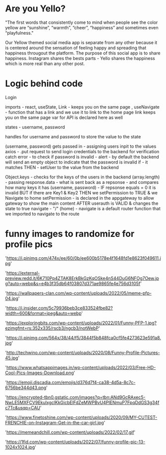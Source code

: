 # Are you Yello? 

"The first words that consistently come to mind when people see the color yellow are “sunshine”, “warmth”, “cheer”, “happiness” and sometimes even “playfulness."

Our Yellow themed social media app is separate from any other because it is centered around the sensation of feeling happy and spreading that happiness througout the platform. The purpose of this social app is to share happiness. Instagram shares the bests parts - Yello shares the happiness which is more real than any other post. 


# Logic behind code
Login 

imports - react, useState, Link - keeps you on the same page , useNavigate - function that has a link and we use it to link to the home page 
link keeps you on the same page
var for API is declared here as well 

states - username, password 

handles for username and password to store the value to the state 

(username, password) gets passed in - assigning users inpit to the values 
axios - .put request to send login credentials to the backend for verification
catch error - to check if password is invalid - alert - by default the backend will send an empty object to indicate that the password is invalid 
if - it matches THEN - setUser to the value from the backend 

Object.keys - checks for the keys of the users in the backend (array.length) - passing response.data - what is sent back as a repsonse - and compares how many keys it has (username, password) - IF repsonse equals = 0 it is invalid BUT if there are Key1 & Key2 THEN we setPermission to TRUE & we Navigate to home 
setPermission - is declared in the appgateway to allow gateway to show the main content AFTER userauth is VALID & changes the state to true 
navigate - "/" (home) - navigate is a default router function that we imported to navigate to the route 




# funny images to randomize for profile pics

'https://i.pinimg.com/474x/ee/60/0b/ee600b5178e4f1648fd1e8623f049611.jpg'

'https://external-preview.redd.it/6K710Pp4ZTAK8ErkBkGzKqOSke4nS44DuG6NFOg7Oew.jpg?auto=webp&s=e4b3f35db64f03807d371ae9865fe4e756d3105f'

'https://wallpapers-clan.com/wp-content/uploads/2022/05/meme-pfp-04.jpg'

'https://i.insider.com/5c79936beb3ce833524fbe82?width=600&format=jpeg&auto=webp'

'https://exploringbits.com/wp-content/uploads/2022/01/Funny-PFP-1.jpg?ezimgfmt=rs:352x335/rscb3/ngcb3/notWebP'

'https://i.pinimg.com/564x/38/44/f5/3844f5b848fca0cf5fe4273623e591a8.jpg'

'http://techwino.com/wp-content/uploads/2020/08/Funny-Profile-Pictures-45.jpg'

'https://www.whatsappimages.in/wp-content/uploads/2022/03/Free-HD-Cool-Pics-Images-Download.png'

'https://emoji.discadia.com/emojis/d376d7f4-ca38-4d5a-8c7c-6756be344d43.png'

'https://encrypted-tbn0.gstatic.com/images?q=tbn:ANd9GcRAxec5-NwLE5MXFCV9EkulxgclKkGicbElFdZeMWPBvU4PIENmuP7FpqDdGS3g34fc7Tc&usqp=CAU'

'https://www.finetoshine.com/wp-content/uploads/2020/09/MY-CUTEST-FRENCHIE-on-Instagram-Get-in-the-car-girl.jpg'

'https://memeandchill.com/wp-content/uploads/2022/02/17.gif'

'https://1fid.com/wp-content/uploads/2022/07/funny-profile-pic-13-1024x1024.jpg'





